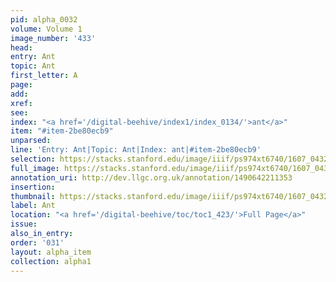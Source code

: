 ```yaml
---
pid: alpha_0032
volume: Volume 1
image_number: '433'
head:
entry: Ant
topic: Ant
first_letter: A
page:
add:
xref:
see:
index: "<a href='/digital-beehive/index1/index_0134/'>ant</a>"
item: "#item-2be80ecb9"
unparsed:
line: 'Entry: Ant|Topic: Ant|Index: ant|#item-2be80ecb9'
selection: https://stacks.stanford.edu/image/iiif/ps974xt6740/1607_0432/277,2588,3145,266/full/0/default.jpg
full_image: https://stacks.stanford.edu/image/iiif/ps974xt6740/1607_0432/full/full/0/default.jpg
annotation_uri: http://dev.llgc.org.uk/annotation/1490642211353
insertion:
thumbnail: https://stacks.stanford.edu/image/iiif/ps974xt6740/1607_0432/277,2588,600,180/250,/0/default.jpg
label: Ant
location: "<a href='/digital-beehive/toc/toc1_423/'>Full Page</a>"
issue:
also_in_entry:
order: '031'
layout: alpha_item
collection: alpha1
---
```

